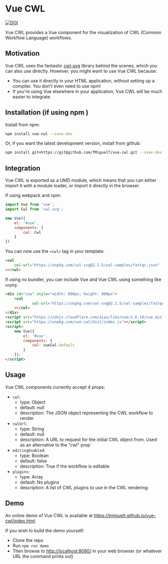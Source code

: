 # Vue CWL

[![DOI](https://zenodo.org/badge/121595617.svg)](https://zenodo.org/badge/latestdoi/121595617)

Vue CWL provides a Vue component for the visualization of CWL (Common Workflow Language) workflows.

## Motivation

Vue CWL uses the fantastic [cwl-svg](https://github.com/rabix/cwl-svg) library behind the scenes, which you can also use directly.
However, you might want to use Vue CWL because:

* You can use it directly in your HTML application, without setting up a compiler. You don't even need to use npm!
* If you're using Vue elsewhere in your application, Vue CWL will be much easier to integrate.

## Installation (if using npm )
Install from npm:

```bash
npm install vue-cwl --save-dev
```

Or, if you want the latest development version, install from github:

```bash
npm install git+https://git@github.com/TMiguelT/vue-cwl.git --save-dev
```

## Integration
Vue CWL is exported as a UMD module, which means that you can either import it with a module loader,
or import it directly in the browser.

If using webpack and npm:

```javascript
import Vue from 'vue';
import Cwl from 'cwl-svg';

new Vue({
    el: '#vue',
    components: {
        cwl: Cwl
    }
})
```

You can now use the `<cwl>` tag in your template:
```html
<cwl
    cwl-url="https://unpkg.com/cwl-svg@2.1.5/cwl-samples/fastqc.json"
></cwl>
```

If using no bundler, you can include Vue and Vue CWL using something like `unpkg`:

```html
<div id="vue" style="width: 800px; height: 800px">
    <cwl
            cwl-url="https://unpkg.com/cwl-svg@2.1.5/cwl-samples/fastqc.json"
    ></cwl>
</div>
<script src="https://cdnjs.cloudflare.com/ajax/libs/vue/2.6.10/vue.min.js"></script>
<script src="https://unpkg.com/vue-cwl/dist/index.js"></script>
<script>
    new Vue({
        el: '#vue',
        components: {
            cwl: vueCwl.default
        }
    });
</script>
```

## Usage

Vue CWL components currently accept 4 props:

* `cwl`:
    * type: Object
    * default: null
    * description: The JSON object representing the CWL workflow to render
* `cwlUrl`:
    * type: String
    * default: null
    * description: A URL to request for the initial CWL object from. Used as an alternative to the "cwl" prop`
* `editingEnabled`:
    * type: Boolean
    * default: false
    * description: True if the workflow is editable
* `plugins`:
    * type: Array
    * default: No plugins
    * description: A list of CWL plugins to use in the CWL rendering

## Demo
An online demo of Vue CWL is available at <https://tmiguelt.github.io/vue-cwl/index.html>

If you wish to build the demo yourself:
* Clone the repo
* Run `npm run demo`
* Then browse to <http://localhost:8080/> in your web browser (or whatever URL the command
prints out)

